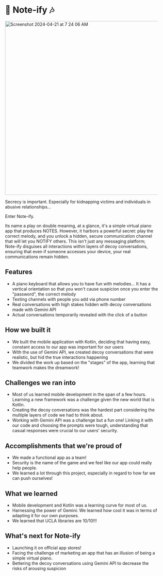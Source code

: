 # 🎹 Note-ify 🎶

<img width="572" alt="Screenshot 2024-04-21 at 7 24 06 AM" src="https://github.com/ashhendrata/note--ify/assets/134671782/618c19d9-6037-4174-8671-8af430b25af9">


Secrecy is important. Especially for kidnapping victims and individuals in abusive relationships... 

Enter Note-ify. 

Its name a play on double meaning, at a glance, it's a simple virtual piano app that produces NOTES. However, it harbors a powerful secret: play the correct melody, and you unlock a hidden, secure communication channel that will let you NOTIFY others. 
This isn't just any messaging platform; Note-ify disguises all interactions within layers of decoy conversations, ensuring that even if someone accesses your device, your real communications remain hidden.

## Features
* A piano keyboard that allows you to have fun with melodies... It has a vertical orientation so that you won't cause suspicion once you enter the "password", the correct melody
* Texting channels with people you add via phone number
* Real conversations with high stakes hidden with decoy conversations made with Gemini API
* Actual conversations temporarily revealed with the click of a button

## How we built it
* We built the mobile application with Kotlin, deciding that having easy, constant access to our app was important for our users
* With the use of Gemini API, we created decoy conversations that were realistic, but hid the true interactions happening
* We divided the work up based on the "stages" of the app, learning that teamwork makes the dreamwork!

## Challenges we ran into
* Most of us learned mobile development in the span of a few hours. Learning a new framework was a challenge given the new world that is Kotlin.
* Creating the decoy conversations was the hardest part considering the multiple layers of code we had to think about.
* Working with Gemini API was a challenge but a fun one! Linking it with our code and choosing the prompts were tough, understanding that casual responses were crucial to our users' security.

## Accomplishments that we're proud of
* We made a functional app as a team!
* Security is the name of the game and we feel like our app could really help people.
* We learned a lot through this project, especially in regard to how far we can push ourselves!

## What we learned
* Mobile development and Kotlin was a learning curve for most of us.
* Harnessing the power of Gemini: We learned how cool it was in terms of adapting it for our own purposes.
* We learned that UCLA libraries are 10/10!!!

## What's next for Note-ify
* Launching it on official app stores!
* Facing the challenge of marketing an app that has an illusion of being a simple virtual piano.
* Bettering the decoy conversations using Gemini API to decrease the risks of arousing suspicion
